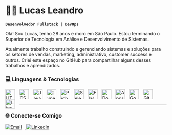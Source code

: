 # 👨‍💻 Lucas Leandro

**`Desenvolvedor Fullstack | DevOps `**

Olá! Sou Lucas, tenho 28 anos e moro em São Paulo. Estou terminando o Superior de Tecnologia em Análise e Desenvolvimento de Sistemas.

Atualmente trabalho construindo e gerenciando sistemas e soluções para os setores de vendas, marketing, administrativo, customer success e outros. Criei este espaço no GitHub para compartilhar alguns desses trabalhos e aprendizados.


### 💻 Linguagens & Tecnologias

<p align="left">

  <img
    align="left"
    alt="HTML5"
    title="HTML5"
    width="30px"
    style="padding-right:10px"
    src="https://cdn.jsdelivr.net/gh/devicons/devicon@latest/icons/html5/html5-original.svg"
  />
  <img
    align="left"
    alt="CSS3"
    title="CSS3"
    width="30px"
    style="padding-right:10px"
    src="https://cdn.jsdelivr.net/gh/devicons/devicon@latest/icons/css3/css3-original.svg"
  />
  <img
    align="left"
    alt="JavaScript"
    title="JavaScript"
    width="30px"
    style="padding-right:10px"
    src="https://cdn.jsdelivr.net/gh/devicons/devicon@latest/icons/javascript/javascript-original.svg"
  />
  <img
    align="left"
    alt="typescript"
    title="TypeScript"
    width="30px"
    style="padding-right:10px"
    src="https://cdn.jsdelivr.net/gh/devicons/devicon/icons/typescript/typescript-original.svg"
  />
  <img
    align="left"
    alt="Python"
    title="Python"
    width="30px"
    style="padding-right:10px"
    src="https://cdn.jsdelivr.net/gh/devicons/devicon@latest/icons/python/python-original.svg"
  />
    <img
    align="left"
    alt="Selenium"
    title="Selenium"
    width="30px"
    style="padding-right:10px"
    src="https://cdn.jsdelivr.net/gh/devicons/devicon@latest/icons/selenium/selenium-original.svg"
  />
  <img
    align="left"
    alt="Flask"
    title="Flask"
    width="30px"
    style="padding-right:10px"
    src="https://cdn.jsdelivr.net/gh/devicons/devicon@latest/icons/flask/flask-original.svg"
  />
  <img
    align="left"
    alt="Docker"
    title="Docker"
    width="30px"
    style="padding-right:10px"
    src="https://cdn.jsdelivr.net/gh/devicons/devicon@latest/icons/docker/docker-original.svg"
  />
      <img
    align="left"
    alt="Apps Script"
    title="Apps Script"
    width="30px"
    style="padding-right:10px"
    src="https://cdn.jsdelivr.net/gh/devicons/devicon@latest/icons/google/google-original.svg"
  />
  <img
    align="left"
    alt="GoogleCloud"
    title="Google Cloud"
    width="30px"
    style="padding-right:10px"
    src="https://cdn.jsdelivr.net/gh/devicons/devicon/icons/googlecloud/googlecloud-original.svg"
  />
    <img
    align="left"
    alt="Git"
    title="Git"
    width="30px"
    style="padding-right:10px"
    src="https://cdn.jsdelivr.net/gh/devicons/devicon@latest/icons/git/git-original.svg"
  />
  <img
    align="left"
    alt="Linux"
    title="Linux"
    width="30px"
    style="padding-right:10px"
    src="https://cdn.jsdelivr.net/gh/devicons/devicon@latest/icons/linux/linux-original.svg"
  />

  <br/><br/>
</p>

---

### 🌐 Conecte-se Comigo

<p align="">
  <a href="mailto:lucasleandro.cdev@gmail.com">
    <img 
      alt="Email" 
      title="Envie um e-mail" 
      src="https://custom-icon-badges.demolab.com/badge/Email-lucasleandro.cdev@gmail.com-8A2BE2?style=for-the-badge&logo=gmail&logoColor=white" 
      style="margin-right: 10px;"
    />
  </a>
  <a href="https://www.linkedin.com/in/lucasleandroc">
    <img 
      alt="LinkedIn" 
      title="LinkedIn" 
      src="https://custom-icon-badges.demolab.com/badge/LinkedIn-lucasleandro-0A66C2?style=for-the-badge&logo=linkedin&logoColor=white" 
      style="margin-right: 10px;"
    />
  </a>

</p>
